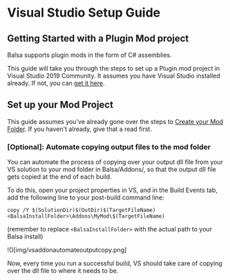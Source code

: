 # Visual Studio Setup Guide

## Getting Started with a Plugin Mod project
Balsa supports plugin mods in the form of C# assemblies. 

This guide will take you through the steps to set up a Plugin mod project in Visual Studio 2019 Community.
It assumes you have Visual Studio installed already. If not, you can [get it here](https://visualstudio.microsoft.com/vs/community/).


## Set up your Mod Project 
This guide assumes you've already gone over the steps to [Create your Mod Folder](modfoldersetupguide.md). If you haven't already, give that a read first.





### [Optional]: Automate copying output files to the mod folder
You can automate the process of copying over your output dll file from your VS solution to your mod folder in Balsa/Addons/, so that the output dll file gets copied at the end of each build.

To do this, open your project properties in VS, and in the Build Events tab, add the following line to your post-build command line:

```
copy /Y $(SolutionDir)$(OutDir)$(TargetFileName) <BalsaInstallFolder>\Addons\MyMod\$(TargetFileName)
```  
(remember to replace `<BalsaInstallFolder>` with the actual path to your Balsa install)

!()[img/vsaddonautomateoutputcopy.png]

Now, every time you run a successful build, VS should take care of copying over the dll file to where it needs to be.
